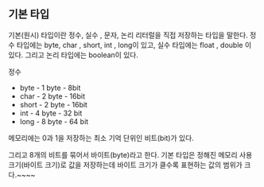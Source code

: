 ## 기본 타입

기본(원시) 타입이란 정수, 실수 , 문자, 논리 리터럴을 직접 저장하는 타입을
말한다. 정수 타입에는 byte, char , short, int , long이 있고,
실수 타입에는 float , double 이 있다. 그리고 논리 타입에는
boolean이 있다. 

정수
- byte  - 1 byte - 8bit
- char  - 2 byte - 16bit
- short - 2 byte - 16bit
- int - 4 byte - 32 bit
- long - 8 byte - 64 bit

메모리에는 0과 1을 저장하는 최소 기억 단위인 비트(bit)가 있다.

그리고 8개의 비트를 묶어서 바이트(byte)라고 한다. 기본 타입은 정해진
메모리 사용 크기(바이트 크기)로 값을 저장하는데 바이트 크기가 클수록
표현하는 값의 범위가 크다.~~~~